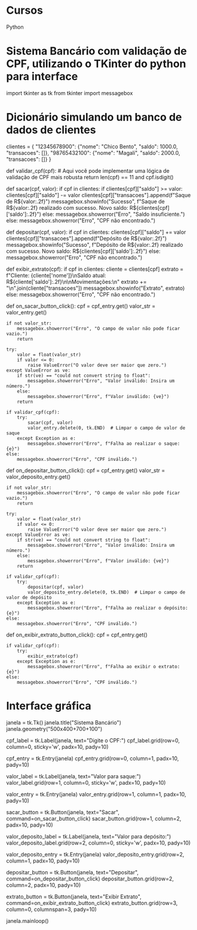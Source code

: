 # Cursos 
 Python

# Sistema Bancário com validação de CPF, utilizando o TKinter do python para interface


import tkinter as tk
from tkinter import messagebox

# Dicionário simulando um banco de dados de clientes
clientes = {
    "12345678900": {"nome": "Chico Bento", "saldo": 1000.0, "transacoes": []},
    "98765432100": {"nome": "Magali", "saldo": 2000.0, "transacoes": []}
}

def validar_cpf(cpf):
    # Aqui você pode implementar uma lógica de validação de CPF mais robusta
    return len(cpf) == 11 and cpf.isdigit()

def sacar(cpf, valor):
    if cpf in clientes:
        if clientes[cpf]["saldo"] >= valor:
            clientes[cpf]["saldo"] -= valor
            clientes[cpf]["transacoes"].append(f"Saque de R${valor:.2f}")
            messagebox.showinfo("Sucesso", f"Saque de R${valor:.2f} realizado com sucesso. Novo saldo: R${clientes[cpf]['saldo']:.2f}")
        else:
            messagebox.showerror("Erro", "Saldo insuficiente.")
    else:
        messagebox.showerror("Erro", "CPF não encontrado.")

def depositar(cpf, valor):
    if cpf in clientes:
        clientes[cpf]["saldo"] += valor
        clientes[cpf]["transacoes"].append(f"Depósito de R${valor:.2f}")
        messagebox.showinfo("Sucesso", f"Depósito de R${valor:.2f} realizado com sucesso. Novo saldo: R${clientes[cpf]['saldo']:.2f}")
    else:
        messagebox.showerror("Erro", "CPF não encontrado.")

def exibir_extrato(cpf):
    if cpf in clientes:
        cliente = clientes[cpf]
        extrato = f"Cliente: {cliente['nome']}\nSaldo atual: R${cliente['saldo']:.2f}\n\nMovimentações:\n"
        extrato += "\n".join(cliente["transacoes"])
        messagebox.showinfo("Extrato", extrato)
    else:
        messagebox.showerror("Erro", "CPF não encontrado.")

def on_sacar_button_click():
    cpf = cpf_entry.get()
    valor_str = valor_entry.get()

    if not valor_str:
        messagebox.showerror("Erro", "O campo de valor não pode ficar vazio.")
        return

    try:
        valor = float(valor_str)
        if valor <= 0:
            raise ValueError("O valor deve ser maior que zero.")
    except ValueError as ve:
        if str(ve) == "could not convert string to float":
            messagebox.showerror("Erro", "Valor inválido: Insira um número.")
        else:
            messagebox.showerror("Erro", f"Valor inválido: {ve}")
        return

    if validar_cpf(cpf):
        try:
            sacar(cpf, valor)
            valor_entry.delete(0, tk.END)  # Limpar o campo de valor de saque
        except Exception as e:
            messagebox.showerror("Erro", f"Falha ao realizar o saque: {e}")
    else:
        messagebox.showerror("Erro", "CPF inválido.")

def on_depositar_button_click():
    cpf = cpf_entry.get()
    valor_str = valor_deposito_entry.get()

    if not valor_str:
        messagebox.showerror("Erro", "O campo de valor não pode ficar vazio.")
        return

    try:
        valor = float(valor_str)
        if valor <= 0:
            raise ValueError("O valor deve ser maior que zero.")
    except ValueError as ve:
        if str(ve) == "could not convert string to float":
            messagebox.showerror("Erro", "Valor inválido: Insira um número.")
        else:
            messagebox.showerror("Erro", f"Valor inválido: {ve}")
        return

    if validar_cpf(cpf):
        try:
            depositar(cpf, valor)
            valor_deposito_entry.delete(0, tk.END)  # Limpar o campo de valor de depósito
        except Exception as e:
            messagebox.showerror("Erro", f"Falha ao realizar o depósito: {e}")
    else:
        messagebox.showerror("Erro", "CPF inválido.")

def on_exibir_extrato_button_click():
    cpf = cpf_entry.get()

    if validar_cpf(cpf):
        try:
            exibir_extrato(cpf)
        except Exception as e:
            messagebox.showerror("Erro", f"Falha ao exibir o extrato: {e}")
    else:
        messagebox.showerror("Erro", "CPF inválido.")

# Interface gráfica
janela = tk.Tk()
janela.title("Sistema Bancário")
janela.geometry("500x400+700+100")

cpf_label = tk.Label(janela, text="Digite o CPF:")
cpf_label.grid(row=0, column=0, sticky='w', padx=10, pady=10)

cpf_entry = tk.Entry(janela)
cpf_entry.grid(row=0, column=1, padx=10, pady=10)

valor_label = tk.Label(janela, text="Valor para saque:")
valor_label.grid(row=1, column=0, sticky='w', padx=10, pady=10)

valor_entry = tk.Entry(janela)
valor_entry.grid(row=1, column=1, padx=10, pady=10)

sacar_button = tk.Button(janela, text="Sacar", command=on_sacar_button_click)
sacar_button.grid(row=1, column=2, padx=10, pady=10)

valor_deposito_label = tk.Label(janela, text="Valor para depósito:")
valor_deposito_label.grid(row=2, column=0, sticky='w', padx=10, pady=10)

valor_deposito_entry = tk.Entry(janela)
valor_deposito_entry.grid(row=2, column=1, padx=10, pady=10)

depositar_button = tk.Button(janela, text="Depositar", command=on_depositar_button_click)
depositar_button.grid(row=2, column=2, padx=10, pady=10)

extrato_button = tk.Button(janela, text="Exibir Extrato", command=on_exibir_extrato_button_click)
extrato_button.grid(row=3, column=0, columnspan=3, pady=10)

janela.mainloop()
